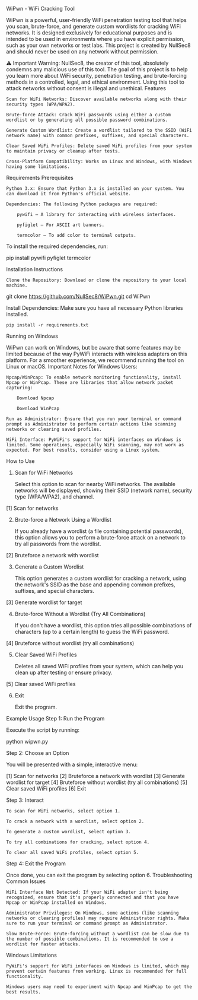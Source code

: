 
WiPwn - WiFi Cracking Tool

WiPwn is a powerful, user-friendly WiFi penetration testing tool that helps you scan, brute-force, and generate custom wordlists for cracking WiFi networks. It is designed exclusively for educational purposes and is intended to be used in environments where you have explicit permission, such as your own networks or test labs. This project is created by NullSec8 and should never be used on any network without permission.

⚠️ Important Warning:
NullSec8, the creator of this tool, absolutely condemns any malicious use of this tool. The goal of this project is to help you learn more about WiFi security, penetration testing, and brute-forcing methods in a controlled, legal, and ethical environment. Using this tool to attack networks without consent is illegal and unethical.
Features

    Scan for WiFi Networks: Discover available networks along with their security types (WPA/WPA2).

    Brute-force Attack: Crack WiFi passwords using either a custom wordlist or by generating all possible password combinations.

    Generate Custom Wordlist: Create a wordlist tailored to the SSID (WiFi network name) with common prefixes, suffixes, and special characters.

    Clear Saved WiFi Profiles: Delete saved WiFi profiles from your system to maintain privacy or cleanup after tests.

    Cross-Platform Compatibility: Works on Linux and Windows, with Windows having some limitations.

Requirements
Prerequisites

    Python 3.x: Ensure that Python 3.x is installed on your system. You can download it from Python's official website.

    Dependencies: The following Python packages are required:

        pywifi — A library for interacting with wireless interfaces.

        pyfiglet — For ASCII art banners.

        termcolor — To add color to terminal outputs.

To install the required dependencies, run:

pip install pywifi pyfiglet termcolor

Installation Instructions

    Clone the Repository: Download or clone the repository to your local machine.

git clone https://github.com/NullSec8/WiPwn.git
cd WiPwn

Install Dependencies: Make sure you have all necessary Python libraries installed.

    pip install -r requirements.txt

Running on Windows

WiPwn can work on Windows, but be aware that some features may be limited because of the way PyWiFi interacts with wireless adapters on this platform. For a smoother experience, we recommend running the tool on Linux or macOS.
Important Notes for Windows Users:

    Npcap/WinPcap: To enable network monitoring functionality, install Npcap or WinPcap. These are libraries that allow network packet capturing:

        Download Npcap

        Download WinPcap

    Run as Administrator: Ensure that you run your terminal or command prompt as Administrator to perform certain actions like scanning networks or clearing saved profiles.

    WiFi Interface: PyWiFi's support for WiFi interfaces on Windows is limited. Some operations, especially WiFi scanning, may not work as expected. For best results, consider using a Linux system.

How to Use
1. Scan for WiFi Networks

    Select this option to scan for nearby WiFi networks. The available networks will be displayed, showing their SSID (network name), security type (WPA/WPA2), and channel.

[1] Scan for networks

2. Brute-force a Network Using a Wordlist

    If you already have a wordlist (a file containing potential passwords), this option allows you to perform a brute-force attack on a network to try all passwords from the wordlist.

[2] Bruteforce a network with wordlist

3. Generate a Custom Wordlist

    This option generates a custom wordlist for cracking a network, using the network's SSID as the base and appending common prefixes, suffixes, and special characters.

[3] Generate wordlist for target

4. Brute-force Without a Wordlist (Try All Combinations)

    If you don't have a wordlist, this option tries all possible combinations of characters (up to a certain length) to guess the WiFi password.

[4] Bruteforce without wordlist (try all combinations)

5. Clear Saved WiFi Profiles

    Deletes all saved WiFi profiles from your system, which can help you clean up after testing or ensure privacy.

[5] Clear saved WiFi profiles

6. Exit

    Exit the program.

Example Usage
Step 1: Run the Program

Execute the script by running:

python wipwn.py

Step 2: Choose an Option

You will be presented with a simple, interactive menu:

[1] Scan for networks
[2] Bruteforce a network with wordlist
[3] Generate wordlist for target
[4] Bruteforce without wordlist (try all combinations)
[5] Clear saved WiFi profiles
[6] Exit

Step 3: Interact

    To scan for WiFi networks, select option 1.

    To crack a network with a wordlist, select option 2.

    To generate a custom wordlist, select option 3.

    To try all combinations for cracking, select option 4.

    To clear all saved WiFi profiles, select option 5.

Step 4: Exit the Program

Once done, you can exit the program by selecting option 6.
Troubleshooting
Common Issues

    WiFi Interface Not Detected: If your WiFi adapter isn't being recognized, ensure that it's properly connected and that you have Npcap or WinPcap installed on Windows.

    Administrator Privileges: On Windows, some actions (like scanning networks or clearing profiles) may require Administrator rights. Make sure to run your terminal or command prompt as Administrator.

    Slow Brute-Force: Brute-forcing without a wordlist can be slow due to the number of possible combinations. It is recommended to use a wordlist for faster attacks.

Windows Limitations

    PyWiFi's support for WiFi interfaces on Windows is limited, which may prevent certain features from working. Linux is recommended for full functionality.

    Windows users may need to experiment with Npcap and WinPcap to get the best results.
